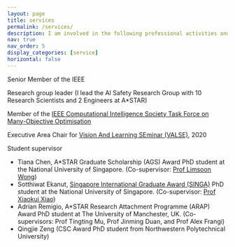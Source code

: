 ```yaml
---
layout: page
title: services
permalink: /services/
description: I am involved in the following professional activities and leadership
nav: true
nav_order: 5
display_categories: [service]
horizontal: false
---
```


Senior Member of the IEEE
	
Research group leader (I lead the AI Safety Research Group with 10 Research Scientists and 2 Engineers at A*STAR)

Member of the <a href="http://www.cs.bham.ac.uk/~limx/MaOP.html">IEEE Computational Intelligence Society Task Force on Many-Objective Optimisation</a>

Executive Area Chair for <a href="http://valser.org/article-364-1.html">Vision And Learning SEminar (VALSE)</a>, 2020

Student supervisor
<ul>
<li>Tiana Chen, A*STAR Graduate Scholarship (AGS) Award PhD student at the National University of Singapore. (Co-supervisor: <a href="https://www.comp.nus.edu.sg/~wongls/">Prof Limsoon Wong</a>)</li>	
<li>Sotthiwat Ekanut, <a href="https://www.a-star.edu.sg/Scholarships/for-graduate-studies/singapore-international-graduate-award-singa">Singapore International Graduate Award (SINGA)</a> PhD student at the National University of Singapore. (Co-supervisor: <a href="https://www.comp.nus.edu.sg/~xiaoxk/">Prof Xiaokui Xiao</a>)</li>
<li>Adrian Remigio, A*STAR Research Attachment Programme (ARAP) Award PhD student at The University of Manchester, UK. (Co-supervisors: Prof Tingting Mu, Prof Jinming Duan, and Prof Alex Frangi) </li>
<li>Qingjie Zeng (CSC Award PhD student from Northwestern Polytechnical University)</li>
</ul>


